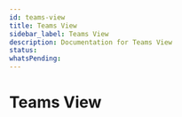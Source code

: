 ```yaml
---
id: teams-view
title: Teams View
sidebar_label: Teams View
description: Documentation for Teams View
status: 
whatsPending: 
---
```


# Teams View

